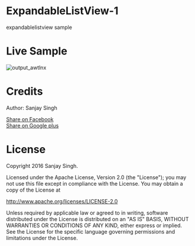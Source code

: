 # ExpandableListView-1
expandablelistview sample


<h1>Live Sample</h1>

![output_awtlnx](https://cloud.githubusercontent.com/assets/12843976/15268279/f9c1132a-19f6-11e6-8ad3-851a7f845f39.gif)

<h1>Credits</h1>

Author: Sanjay Singh 

<a href="http://www.facebook.com/sharer.php?u=https://github.com/SamsetDev/ExpandableListView-1" class="socialBtn socialBtn--facebook">Share on Facebook</a><br>
<a href="https://plus.google.com/share?url=https://github.com/SamsetDev/ExpandableListView-1" class="socialBtn socialBtn--facebook">Share on Google plus</a>

<h1>License</h1>

Copyright 2016 Sanjay Singh.

Licensed under the Apache License, Version 2.0 (the "License");
you may not use this file except in compliance with the License.
You may obtain a copy of the License at

   http://www.apache.org/licenses/LICENSE-2.0

Unless required by applicable law or agreed to in writing, software
distributed under the License is distributed on an "AS IS" BASIS,
WITHOUT WARRANTIES OR CONDITIONS OF ANY KIND, either express or implied.
See the License for the specific language governing permissions and
limitations under the License.
